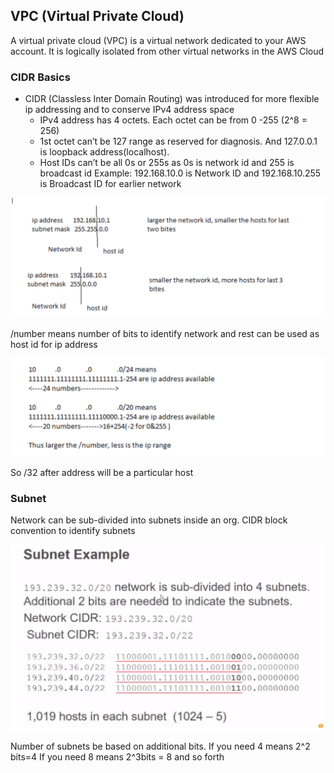 ## VPC (Virtual Private Cloud)

A virtual private cloud (VPC) is a virtual network dedicated to your AWS account. It is logically isolated from other virtual networks in the AWS Cloud

### CIDR Basics

- CIDR (Classless Inter Domain Routing) was introduced for more flexible ip addressing and to conserve IPv4 address space
  - IPv4 address has 4 octets. Each octet can be from 0 -255 (2^8 = 256)
  -  1st octet can’t be 127 range as reserved for diagnosis. And 127.0.0.1 is loopback address(localhost).
  - Host IDs can’t be all 0s or 255s as 0s is network id and 255 is broadcast id
    Example: 192.168.10.0 is Network ID and  192.168.10.255 is Broadcast ID for earlier network

![Cidr1](images/cidr1.png)

 /number means number of bits to identify network and rest can be used as host id for ip        address

![Cidr2](images/cidr2.png)

So /32 after address will be a particular host

### Subnet

Network can be sub-divided into subnets inside an org. CIDR block convention to identify subnets

![Subnet](images/subnet.png)

Number of subnets be based on additional bits. If you need 4  means 2^2 bits=4
If you need 8 means 2^3bits = 8 and so forth 

